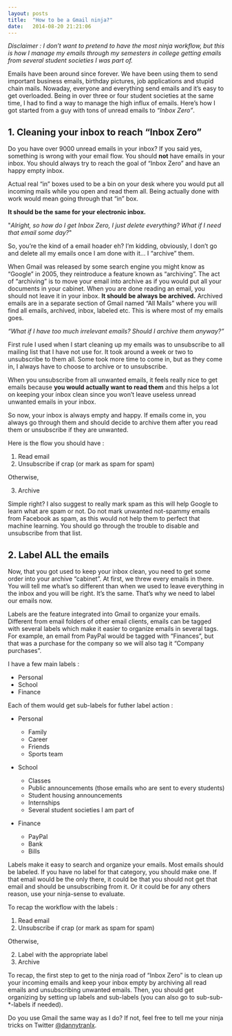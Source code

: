 ```yaml
---
layout: posts
title:  "How to be a Gmail ninja?"
date:   2014-08-20 21:21:06
---
```


*Disclaimer : I don’t want to pretend to have the most ninja workflow, but this is how I manage my emails through my semesters in college getting emails from several student societies I was part of.*

Emails have been around since forever. We have been using them to send important business emails, birthday pictures, job applications and stupid chain mails. Nowaday, everyone and everything send emails and it’s easy to get overloaded. Being in over three or four student societies at the same time, I had to find a way to manage the high influx of emails. Here’s how I got started from a guy with tons of unread emails to *“Inbox Zero”*.

## 1. Cleaning your inbox to reach “Inbox Zero”

Do you have over 9000 unread emails in your inbox? If you said yes, something is wrong with your email flow. You should **not** have emails in your inbox. You should always try to reach the goal of “Inbox Zero” and have an happy empty inbox.

Actual real “in” boxes used to be a bin on your desk where you would put all incoming mails while you open and read them all. Being actually done with work would mean going through that “in” box.

**It should be the same for your electronic inbox.**

"*Alright, so how do I get Inbox Zero, I just delete everything? What if I need that email some day?*"

So, you’re the kind of a email hoader eh? I’m kidding, obviously, I don’t go and delete all my emails once I am done with it… I “archive” them.

When Gmail was released by some search engine you might know as “Google” in 2005, they reintroduce a feature known as “archiving”. The act of “archiving” is to move your email into archive as if you would put all your documents in your cabinet. When you are done reading an email, you should not leave it in your inbox. **It should be always be archived.** Archived emails are in a separate section of Gmail named “All Mails” where you will find all emails, archived, inbox, labeled etc. This is where most of my emails goes. 

*“What if I have too much irrelevant emails? Should I archive them anyway?”*

First rule I used when I start cleaning up my emails was to unsubscribe to all mailing list that I have not use for. It took around a week or two to unsubscribe to them all. Some took more time to come in, but as they come in, I always have to choose to archive or to unsubscribe. 

When you unsubscribe from all unwanted emails, it feels really nice to get emails because **you would actually want to read them** and this helps a lot on keeping your inbox clean since you won’t leave useless unread unwanted emails in your inbox.

So now, your inbox is always empty and happy. If emails come in, you always go through them and should decide to archive them after you read them or unsubscribe if they are unwanted. 

Here is the flow you should have :

1. Read email
2. Unsubscribe if crap (or mark as spam for spam)

Otherwise,

3. Archive

Simple right? I also suggest to really mark spam as this will help Google to learn what are spam or not. Do not mark unwanted not-spammy emails from Facebook as spam, as this would not help them to perfect that machine learning. You should go through the trouble to disable and unsubscribe from that list.


## 2. Label ALL the emails

Now, that you got used to keep your inbox clean, you need to get some order into your archive “cabinet”. At first, we threw every emails in there. You will tell me what’s so different than when we used to leave everything in the inbox and you will be right. It’s the same. That’s why we need to label our emails now.

Labels are the feature integrated into Gmail to organize your emails. Different from email folders of other email clients, emails can be tagged with several labels which make it easier to organize emails in several tags. For example, an email from PayPal would be tagged with “Finances”, but that was a purchase for the company so we will also tag it “Company purchases”.

I have a few main labels :

* Personal
* School
* Finance

Each of them would get sub-labels for futher label action :

* Personal
  * Family
  * Career
  * Friends
  * Sports team

* School
  * Classes
  * Public announcements (those emails who are sent to every students)
  * Student housing announcements
  * Internships
  * Several student societies I am part of

* Finance
  * PayPal
  * Bank
  * Bills

Labels make it easy to search and organize your emails. Most emails should be labeled. If you have no label for that category, you should make one. If that email would be the only there, it could be that you should not get that email and should be unsubscribing from it. Or it could be for any others reason, use your ninja-sense to evaluate.

To recap the workflow with the labels :

1. Read email
2. Unsubscribe if crap (or mark as spam for spam)

Otherwise,

2. Label with the appropriate label
3. Archive 

To recap, the first step to get to the ninja road of “Inbox Zero” is to clean up your incoming emails and keep your inbox empty by archiving all read emails and unsubscribing unwanted emails. Then, you should get organizing by setting up labels and sub-labels (you can also go to sub-sub-*-labels if needed).

Do you use Gmail the same way as I do? If not, feel free to tell me your ninja tricks on Twitter [@dannytranlx](https://twitter.com/dannytranlx).

